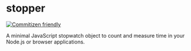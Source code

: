 # stopper

[![Commitizen friendly](https://img.shields.io/badge/commitizen-friendly-brightgreen.svg)](http://commitizen.github.io/cz-cli/)

A minimal JavaScript stopwatch object to count and measure time in your Node.js
or browser applications.
